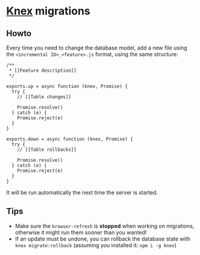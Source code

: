 # [Knex](http://knexjs.org) migrations

## Howto

Every time you need to change the database model, add a new file using the `<incremental ID>_<feature>.js` format, using the same structure:

```
/**
 * [[Feature description]]
 */

exports.up = async function (knex, Promise) {
  try {
    // [[Table changes]]
    
    Promise.resolve()
  } catch (e) {
    Promise.reject(e)
  }
}

exports.down = async function (knex, Promise) {
  try {
    // [[Table rollbacks]]
    
    Promise.resolve()
  } catch (e) {
    Promise.reject(e)
  }
}
```

It will be run automatically the next time the server is started.

## Tips

* Make sure the `browser-refresh` is **stopped** when working on migrations, otherwise it might run them sooner than you wanted!
* If an update must be undone, you can rollback the database state with `knex migrate:rollback` (assuming you installed it: `npm i -g knex`)
